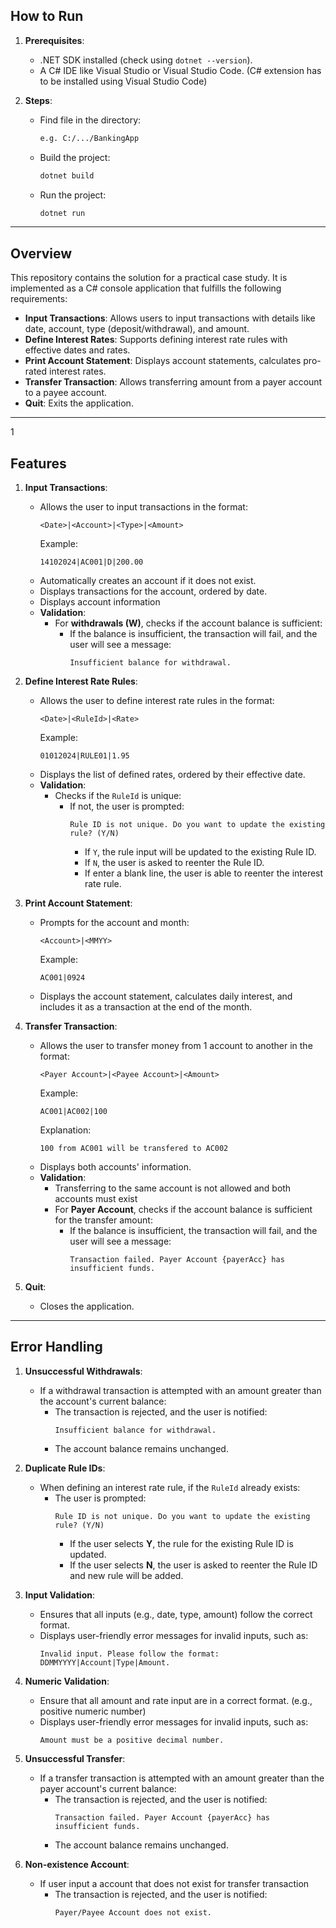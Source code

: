 ## How to Run
1. **Prerequisites**:
   - .NET SDK installed (check using `dotnet --version`).
   - A C# IDE like Visual Studio or Visual Studio Code. (C# extension has to be installed using Visual Studio Code)

2. **Steps**:
   - Find file in the directory:
     ```bash
     e.g. C:/.../BankingApp
     ```
   - Build the project:
     ```bash
     dotnet build
     ```
   - Run the project:
     ```bash
     dotnet run
     ```

---

## Overview
This repository contains the solution for a practical case study. It is implemented as a C# console application that fulfills the following requirements:
- **Input Transactions**: Allows users to input transactions with details like date, account, type (deposit/withdrawal), and amount.
- **Define Interest Rates**: Supports defining interest rate rules with effective dates and rates.
- **Print Account Statement**: Displays account statements, calculates pro-rated interest rates.
- **Transfer Transaction**: Allows transferring amount from a payer account to a payee account.
- **Quit**: Exits the application.

---
1
## Features
1. **Input Transactions**:
   - Allows the user to input transactions in the format:
     ```
     <Date>|<Account>|<Type>|<Amount>
     ```
     Example:
     ```
     14102024|AC001|D|200.00
     ```
   - Automatically creates an account if it does not exist.
   - Displays transactions for the account, ordered by date.
   - Displays account information
   - **Validation**:
     - For **withdrawals (W)**, checks if the account balance is sufficient:
       - If the balance is insufficient, the transaction will fail, and the user will see a message:
         ```
         Insufficient balance for withdrawal.
         ```

2. **Define Interest Rate Rules**:
   - Allows the user to define interest rate rules in the format:
     ```
     <Date>|<RuleId>|<Rate>
     ```
     Example:
     ```
     01012024|RULE01|1.95
     ```
   - Displays the list of defined rates, ordered by their effective date.
   - **Validation**:
     - Checks if the `RuleId` is unique:
       - If not, the user is prompted:
         ```
         Rule ID is not unique. Do you want to update the existing rule? (Y/N)
         ```
         - If `Y`, the rule input will be updated to the existing Rule ID.
         - If `N`, the user is asked to reenter the Rule ID.
         - If enter a blank line, the user is able to reenter the interest rate rule.

3. **Print Account Statement**:
   - Prompts for the account and month:
     ```
     <Account>|<MMYY>
     ```
     Example:
     ```
     AC001|0924
     ```
   - Displays the account statement, calculates daily interest, and includes it as a transaction at the end of the month.

3. **Transfer Transaction**:
   - Allows the user to transfer money from 1 account to another in the format:
     ```
     <Payer Account>|<Payee Account>|<Amount>
     ```
     Example:
     ```
     AC001|AC002|100
     ```
     Explanation:
     ```
     100 from AC001 will be transfered to AC002
     ```
   - Displays both accounts' information.
   - **Validation**:
     - Transferring to the same account is not allowed and both accounts must exist
     - For **Payer Account**, checks if the account balance is sufficient for the transfer amount:
       - If the balance is insufficient, the transaction will fail, and the user will see a message:
         ```
         Transaction failed. Payer Account {payerAcc} has insufficient funds.
         ```

5. **Quit**:
   - Closes the application.

---

## Error Handling
1. **Unsuccessful Withdrawals**:
   - If a withdrawal transaction is attempted with an amount greater than the account's current balance:
     - The transaction is rejected, and the user is notified:
       ```
       Insufficient balance for withdrawal.
       ```
     - The account balance remains unchanged.

2. **Duplicate Rule IDs**:
   - When defining an interest rate rule, if the `RuleId` already exists:
     - The user is prompted:
       ```
       Rule ID is not unique. Do you want to update the existing rule? (Y/N)
       ```
       - If the user selects **Y**, the rule for the existing Rule ID is updated.
       - If the user selects **N**, the user is asked to reenter the Rule ID and new rule will be added.

3. **Input Validation**:
   - Ensures that all inputs (e.g., date, type, amount) follow the correct format.
   - Displays user-friendly error messages for invalid inputs, such as:
     ```
     Invalid input. Please follow the format: DDMMYYYY|Account|Type|Amount.
     ```

4. **Numeric Validation**:
    - Ensure that all amount and rate input are in a correct format. (e.g., positive numeric number)
   - Displays user-friendly error messages for invalid inputs, such as:
     ```
     Amount must be a positive decimal number.
     ```

5. **Unsuccessful Transfer**:
   - If a transfer transaction is attempted with an amount greater than the payer account's current balance:
     - The transaction is rejected, and the user is notified:
       ```
       Transaction failed. Payer Account {payerAcc} has insufficient funds.
       ```
     - The account balance remains unchanged.

5. **Non-existence Account**:
   - If user input a account that does not exist for transfer transaction
     - The transaction is rejected, and the user is notified:
       ```
       Payer/Payee Account does not exist.
       ```
